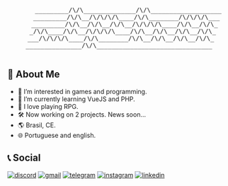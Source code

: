 <pre align="center">

     _________/\/\______________/\/\___________________
    _________/\/\__/\/\/\/\____/\/\________/\/\/\/\___
   _________/\/\__/\/\__/\/\__/\/\/\/\____/\/\__/\/\_
  _/\/\____/\/\__/\/\/\/\____/\/\__/\/\__/\/\__/\/\_
 ___/\/\/\/\____/\/\________/\/\__/\/\__/\/\__/\/\_
_______________/\/\_______________________________

</pre>

## 🚀 About Me

- 👀 I’m interested in games and programming.
- 🌱 I’m currently learning VueJS and PHP.
- 💞️ I love playing RPG.
- 🛠️ Now working on 2 projects. News soon...
- 🌎 Brasil, CE.
- 🌐 Portuguese and english.

## 📞 Social

[![discord](https://img.shields.io/badge/Discord-5865F2?style=for-the-badge&logo=discord&logoColor=white)](https://discordapp.com/users/379290686899355648)
[![gmail](https://img.shields.io/badge/Gmail-D14836?style=for-the-badge&logo=gmail&logoColor=white)](mailto:joaopedroholandaneves@gmail.com)
[![telegram](https://img.shields.io/badge/Telegram-2CA5E0?style=for-the-badge&logo=telegram&logoColor=white)](https://t.me/jphn_l)
[![instagram](https://img.shields.io/badge/Instagram-E4405F?style=for-the-badge&logo=instagram&logoColor=white)](https://www.instagram.com/jopee_l/)
[![linkedin](https://img.shields.io/badge/linkedin-0A66C2?style=for-the-badge&logo=linkedin&logoColor=white)](https://www.linkedin.com/in/jphn75179216/)

<!---
Jphn/Jphn is a ✨ special ✨ repository because its `README.md` (this file) appears on your GitHub profile.
You can click the Preview link to take a look at your changes.
--->
